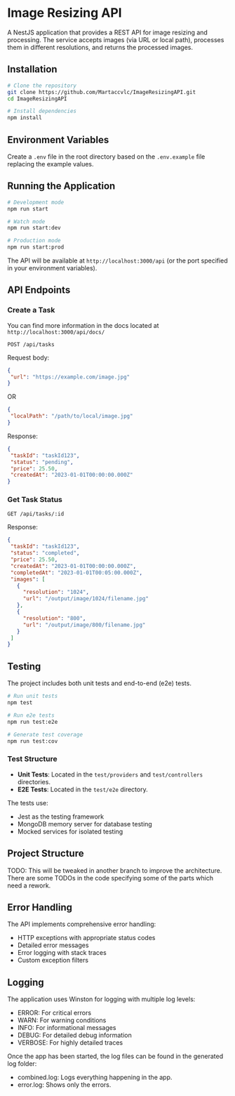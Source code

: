 # Image Resizing API

A NestJS application that provides a REST API for image resizing and processing. The service accepts images (via URL or local path), processes them in different resolutions, and returns the processed images.

## Installation

```bash
# Clone the repository
git clone https://github.com/Martaccvlc/ImageResizingAPI.git
cd ImageResizingAPI

# Install dependencies
npm install
```

## Environment Variables

Create a `.env` file in the root directory based on the `.env.example` file replacing the example values.

## Running the Application

```bash
# Development mode
npm run start

# Watch mode
npm run start:dev

# Production mode
npm run start:prod
```

The API will be available at `http://localhost:3000/api` (or the port specified in your environment variables).

## API Endpoints

### Create a Task

You can find more information in the docs located at `http://localhost:3000/api/docs/`

```
POST /api/tasks
```

Request body:
```json
{
 "url": "https://example.com/image.jpg"
}
```

OR

```json
{
 "localPath": "/path/to/local/image.jpg"
}
```

Response:
```json
{
 "taskId": "taskId123",
 "status": "pending",
 "price": 25.50,
 "createdAt": "2023-01-01T00:00:00.000Z"
}
```

### Get Task Status

```
GET /api/tasks/:id
```

Response:
```json
{
 "taskId": "taskId123",
 "status": "completed",
 "price": 25.50,
 "createdAt": "2023-01-01T00:00:00.000Z",
 "completedAt": "2023-01-01T00:05:00.000Z",
 "images": [
   {
     "resolution": "1024",
     "url": "/output/image/1024/filename.jpg"
   },
   {
     "resolution": "800",
     "url": "/output/image/800/filename.jpg"
   }
 ]
}
```

## Testing

The project includes both unit tests and end-to-end (e2e) tests.

```bash
# Run unit tests
npm test

# Run e2e tests
npm run test:e2e

# Generate test coverage
npm run test:cov
```

### Test Structure

- **Unit Tests**: Located in the `test/providers` and `test/controllers` directories.
- **E2E Tests**: Located in the `test/e2e` directory.

The tests use:
- Jest as the testing framework
- MongoDB memory server for database testing
- Mocked services for isolated testing


## Project Structure

TODO: This will be tweaked in another branch to improve the architecture. There are some TODOs in the code specifying some of the parts which need a rework.

## Error Handling

The API implements comprehensive error handling:

- HTTP exceptions with appropriate status codes
- Detailed error messages
- Error logging with stack traces
- Custom exception filters

## Logging

The application uses Winston for logging with multiple log levels:
- ERROR: For critical errors
- WARN: For warning conditions
- INFO: For informational messages
- DEBUG: For detailed debug information
- VERBOSE: For highly detailed traces

Once the app has been started, the log files can be found in the generated log folder:
- combined.log: Logs everything happening in the app.
- error.log: Shows only the errors.